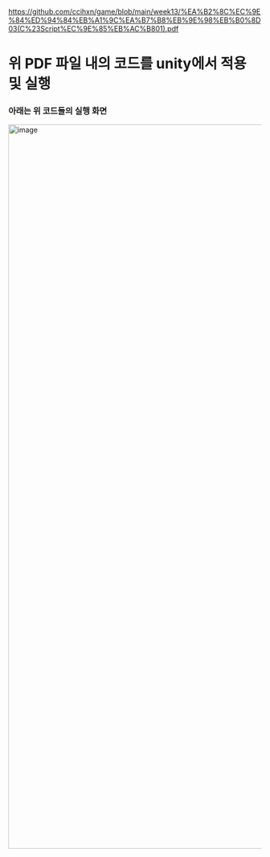 https://github.com/ccihxn/game/blob/main/week13/%EA%B2%8C%EC%9E%84%ED%94%84%EB%A1%9C%EA%B7%B8%EB%9E%98%EB%B0%8D03(C%23Script%EC%9E%85%EB%AC%B801).pdf
 # 위 PDF 파일 내의 코드를 unity에서 적용 및 실행

 ### 아래는 위 코드들의 실행 화면

<img width="1440" alt="image" src="https://github.com/ccihxn/game/assets/35947666/19b3d7bc-d98b-40ff-bec1-18cdcc869278">
